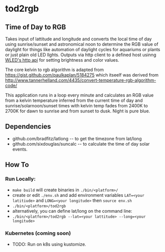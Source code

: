 # tod2rgb

## Time of Day to RGB

Takes input of lattitude and longitude and converts the local time of day using sunrise/sunset and astronomical noon to determine the RGB value of daylight for things like automation of daylight cycles for aquariums or plants or just plain old LED llghts. Outputs via http client to a defined host usinng [WLED's http api](https://github.com/Aircoookie/WLED/wiki/HTTP-request-API) for setting brightness and color values.

The core kelvin to rgb algorithm is adapted from
https://gist.github.com/paulkaplan/5184275 which itseelf was derived from
http://www.tannerhelland.com/4435/convert-temperature-rgb-algorithm-code/

This application runs in a loop every minute and calculates an RGB value from a kelvin temperature inferred from the current time of day and sunrise/solarnoon/sunset times with kelvin temp fades from 2400K to 2700K for dawn to sunrise and from sunset to dusk. Night is pure blue.

## Dependencies
* github.com/bradfitz/latlong -- to get the timezone from lat/long
* github.com/sixdouglas/suncalc -- to calculate the time of day solar events.

## How To

### Run Locally:
* `make build` will create binaries in `./bin/<platform>/`
* create or edit `./env.sh` and add environment variables `LAT=<your latitiude>` and `LONG=<your longitude>` then `source env.sh`
* `./bin/<platform>/tod2rgb`
* alternatively, you can define lat/long on the command line:
* `./bin/<platform>/tod2rgb --lat=<your lattitude> --long=<your longitude>`

### Kubernetes (coming soon)
* TODO: Run on k8s using kustomize.

